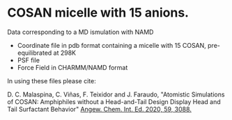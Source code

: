 # COSAN micelle with 15 anions. 

Data corresponding to a MD ismulation with NAMD

- Coordinate file in pdb format containing a micelle with 15 COSAN, pre-equilibrated at 298K
- PSF file
- Force Field in CHARMM/NAMD format

In using these files please cite:

D. C. Malaspina, C. Viñas, F. Teixidor and J. Faraudo, "Atomistic Simulations of COSAN: Amphiphiles without a Head-and-Tail Design Display Head and Tail Surfactant Behavior" [Angew. Chem. Int. Ed. 2020, 59, 3088.](https://onlinelibrary.wiley.com/doi/10.1002/anie.201913257)
